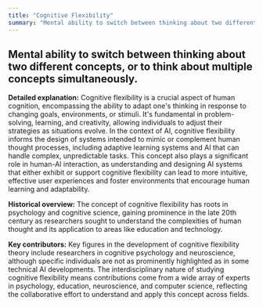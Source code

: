 ```yaml
---
title: "Cognitive Flexibility"
summary: "Mental ability to switch between thinking about two different concepts, or to think about multiple concepts simultaneously."
---
```


## Mental ability to switch between thinking about two different concepts, or to think about multiple concepts simultaneously.

**Detailed explanation:** Cognitive flexibility is a crucial aspect of human cognition, encompassing the ability to adapt one's thinking in response to changing goals, environments, or stimuli. It's fundamental in problem-solving, learning, and creativity, allowing individuals to adjust their strategies as situations evolve. In the context of AI, cognitive flexibility informs the design of systems intended to mimic or complement human thought processes, including adaptive learning systems and AI that can handle complex, unpredictable tasks. This concept also plays a significant role in human-AI interaction, as understanding and designing AI systems that either exhibit or support cognitive flexibility can lead to more intuitive, effective user experiences and foster environments that encourage human learning and adaptability.

**Historical overview:** The concept of cognitive flexibility has roots in psychology and cognitive science, gaining prominence in the late 20th century as researchers sought to understand the complexities of human thought and its application to areas like education and technology.

**Key contributors:** Key figures in the development of cognitive flexibility theory include researchers in cognitive psychology and neuroscience, although specific individuals are not as prominently highlighted as in some technical AI developments. The interdisciplinary nature of studying cognitive flexibility means contributions come from a wide array of experts in psychology, education, neuroscience, and computer science, reflecting the collaborative effort to understand and apply this concept across fields.

